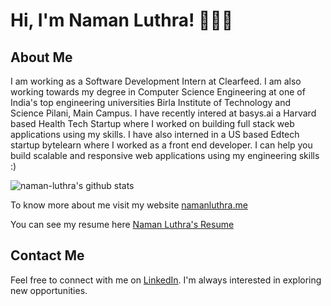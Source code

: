 # Hi, I'm Naman Luthra! 👨🏻‍💻

## About Me
I am working as a Software Development Intern at Clearfeed. I am also working towards my degree in Computer Science Engineering at one of India's top engineering universities Birla Institute of Technology and Science Pilani, Main Campus. I have recently intered at basys.ai a Harvard based Health Tech Startup where I worked on building full stack web applications using my skills. I have also interned in a US based Edtech startup bytelearn where I worked as a front end developer. I can help you build scalable and responsive web applications using my engineering skills :)

![naman-luthra's github stats](https://github-readme-stats.vercel.app/api?username=naman-luthra&show_icons=true&theme=radical&count_private=true)

To know more about me visit my website [namanluthra.me](https://namanluthra.me/)

You can see my resume here [Naman Luthra's Resume](https://drive.google.com/file/d/1mHrJTGdXRmvTNDGLak9CWZnVycNn1Y11/view?usp=sharing)

## Contact Me
Feel free to connect with me on [LinkedIn](https://www.linkedin.com/in/namanluthra/). I'm always interested in exploring new opportunities.
